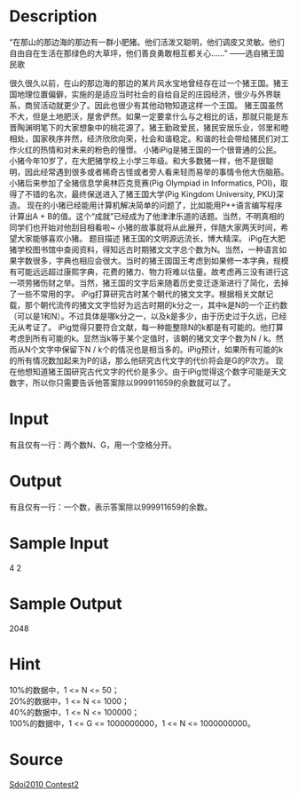 
# Description

<div class="content">“在那山的那边海的那边有一群小肥猪。他们活泼又聪明，他们调皮又灵敏。他们自由自在生活在那绿色的大草坪，他们善良勇敢相互都关心……”
——选自猪王国民歌

很久很久以前，在山的那边海的那边的某片风水宝地曾经存在过一个猪王国。猪王国地理位置偏僻，实施的是适应当时社会的自给自足的庄园经济，很少与外界联系，商贸活动就更少了。因此也很少有其他动物知道这样一个王国。
猪王国虽然不大，但是土地肥沃，屋舍俨然。如果一定要拿什么与之相比的话，那就只能是东晋陶渊明笔下的大家想象中的桃花源了。猪王勤政爱民，猪民安居乐业，邻里和睦相处，国家秩序井然，经济欣欣向荣，社会和谐稳定。和谐的社会带给猪民们对工作火红的热情和对未来的粉色的憧憬。
小猪iPig是猪王国的一个很普通的公民。小猪今年10岁了，在大肥猪学校上小学三年级。和大多数猪一样，他不是很聪明，因此经常遇到很多或者稀奇古怪或者旁人看来轻而易举的事情令他大伤脑筋。小猪后来参加了全猪信息学奥林匹克竞赛(Pig Olympiad in Informatics, POI)，取得了不错的名次，最终保送进入了猪王国大学(Pig Kingdom University, PKU)深造。
现在的小猪已经能用计算机解决简单的问题了，比如能用P++语言编写程序计算出A + B的值。这个“成就”已经成为了他津津乐道的话题。当然，不明真相的同学们也开始对他刮目相看啦~
小猪的故事就将从此展开，伴随大家两天时间，希望大家能够喜欢小猪。
题目描述
猪王国的文明源远流长，博大精深。
iPig在大肥猪学校图书馆中查阅资料，得知远古时期猪文文字总个数为N。当然，一种语言如果字数很多，字典也相应会很大。当时的猪王国国王考虑到如果修一本字典，规模有可能远远超过康熙字典，花费的猪力、物力将难以估量。故考虑再三没有进行这一项劳猪伤财之举。当然，猪王国的文字后来随着历史变迁逐渐进行了简化，去掉了一些不常用的字。
iPig打算研究古时某个朝代的猪文文字。根据相关文献记载，那个朝代流传的猪文文字恰好为远古时期的k分之一，其中k是N的一个正约数（可以是1和N）。不过具体是哪k分之一，以及k是多少，由于历史过于久远，已经无从考证了。
iPig觉得只要符合文献，每一种能整除N的k都是有可能的。他打算考虑到所有可能的k。显然当k等于某个定值时，该朝的猪文文字个数为N / k。然而从N个文字中保留下N / k个的情况也是相当多的。iPig预计，如果所有可能的k的所有情况数加起来为P的话，那么他研究古代文字的代价将会是G的P次方。
现在他想知道猪王国研究古代文字的代价是多少。由于iPig觉得这个数字可能是天文数字，所以你只需要告诉他答案除以999911659的余数就可以了。
</div>

# Input

<div class="content">有且仅有一行：两个数N、G，用一个空格分开。
</div>

# Output

<div class="content">有且仅有一行：一个数，表示答案除以999911659的余数。
</div>

# Sample Input

<div class="content"><span class="sampledata">4 2<br/>
</span></div>

# Sample Output

<div class="content"><span class="sampledata">2048<br/>
</span></div>

# Hint

<div class="content"><p>10%的数据中，1 &lt;= N &lt;= 50；<br/>
20%的数据中，1 &lt;= N &lt;= 1000；<br/>
40%的数据中，1 &lt;= N &lt;= 100000；<br/>
100%的数据中，1 &lt;= G &lt;= 1000000000，1 &lt;= N &lt;= 1000000000。<br/>
</p></div>

# Source

<div class="content"><p><a href="problemset.php?search=Sdoi2010 Contest2">Sdoi2010 Contest2</a></p></div>

